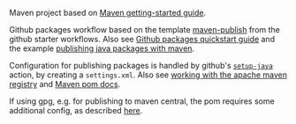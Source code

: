 Maven project based on [Maven getting-started guide][1].

Github packages workflow based on the template [maven-publish][4] from the github starter workflows. 
Also see [Github packages quickstart guide][2] and the example [publishing java packages with maven][3].

Configuration for publishing packages is handled by github's [`setup-java`][5] action, by creating a `settings.xml`.
Also see [working with the apache maven registry][6] and [Maven pom docs][8].

If using gpg, e.g. for publishing to maven central, the pom requires some additional config, as described [here][7].

[1]: https://maven.apache.org/guides/getting-started/index.html
[2]: https://docs.github.com/en/packages/quickstart
[3]: https://docs.github.com/en/actions/use-cases-and-examples/publishing-packages/publishing-java-packages-with-maven
[4]: https://github.com/actions/starter-workflows/blob/main/ci/maven-publish.yml
[5]: https://github.com/actions/setup-java/blob/main/docs/advanced-usage.md#Publishing-using-Apache-Maven
[6]: https://docs.github.com/en/packages/working-with-a-github-packages-registry/working-with-the-apache-maven-registry#publishing-a-package
[7]: https://github.com/actions/setup-java/blob/main/docs/advanced-usage.md#extra-setup-for-pomxml
[8]: https://maven.apache.org/pom.html#Distribution_Management
